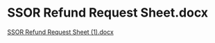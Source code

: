 # SSOR Refund Request Sheet.docx

[SSOR Refund Request Sheet (1).docx](SSOR%20Refund%20Request%20Sheet%20docx%2051ef104b82264d338110b4b1665e736e/SSOR_Refund_Request_Sheet_(1).docx)